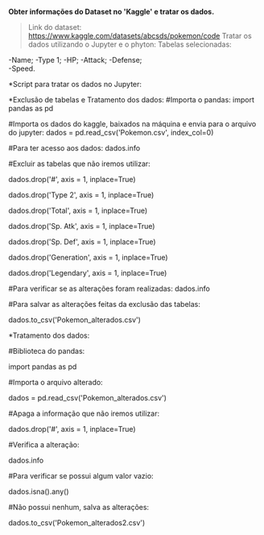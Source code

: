 **Obter informações do Dataset no 'Kaggle' e tratar os dados.**

>Link do dataset: https://www.kaggle.com/datasets/abcsds/pokemon/code
>Tratar os dados utilizando o Jupyter e o phyton:
>Tabelas selecionadas:

-Name;
-Type 1;
-HP;
-Attack;
-Defense;  
-Speed.

*Script para tratar os dados no Jupyter:

*Exclusão de tabelas e Tratamento dos dados:
#Importa o pandas:
import pandas as pd

#Importa os dados do kaggle, baixados na máquina e envia para o arquivo do jupyter:
dados = pd.read_csv('Pokemon.csv', index_col=0)

#Para ter acesso aos dados:
dados.info

#Excluir as tabelas que não iremos utilizar:

dados.drop('#', axis = 1, inplace=True)

dados.drop('Type 2', axis = 1, inplace=True)

dados.drop('Total', axis = 1, inplace=True)

dados.drop('Sp. Atk', axis = 1, inplace=True)

dados.drop('Sp. Def', axis = 1, inplace=True)

dados.drop('Generation', axis = 1, inplace=True)

dados.drop('Legendary', axis = 1, inplace=True)

#Para verificar se as alterações foram realizadas:
dados.info

#Para salvar as alterações feitas da exclusão das tabelas:

dados.to_csv('Pokemon_alterados.csv')

*Tratamento dos dados:

#Biblioteca do pandas:

import pandas as pd

#Importa o arquivo alterado:

dados = pd.read_csv('Pokemon_alterados.csv')

#Apaga a informação que não iremos utilizar:

dados.drop('#', axis = 1, inplace=True)

#Verifica a alteração:

dados.info

#Para verificar se possui algum valor vazio:

dados.isna().any()

#Não possui nenhum, salva as alterações:

dados.to_csv('Pokemon_alterados2.csv')



